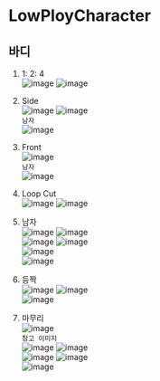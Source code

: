 LowPloyCharacter
=================

바디 
------
1. 1: 2: 4  
![image](https://user-images.githubusercontent.com/30430227/133034866-55349946-b5c4-4092-972b-a7441946b2ac.png)
![image](https://user-images.githubusercontent.com/30430227/133034888-fa104fd2-5792-4266-9b34-a1c6c2122027.png)  

2. Side  
![image](https://user-images.githubusercontent.com/30430227/133035062-dcdd5079-14de-452d-92ca-c5c92c82f8ca.png)
![image](https://user-images.githubusercontent.com/30430227/133035185-0d80530b-deb4-4e33-9379-6bee633ea553.png)  
`남자`  
![image](https://user-images.githubusercontent.com/30430227/133036172-16891134-6000-4946-93ac-3cf2627e8088.png)


3. Front  
![image](https://user-images.githubusercontent.com/30430227/133035325-ec108764-a385-4b36-8f24-893e60524664.png)  
`남자`  
![image](https://user-images.githubusercontent.com/30430227/133036207-55d8ae7a-6b2a-45f9-93f6-2cb3188a47d5.png)  


4. Loop Cut  
![image](https://user-images.githubusercontent.com/30430227/133035682-e83c9122-1b88-44b6-997e-bbcf4aa218a4.png)
![image](https://user-images.githubusercontent.com/30430227/133035780-b13141f6-e8aa-4211-9aaa-257c351d84c3.png)  

5. 남자  
![image](https://user-images.githubusercontent.com/30430227/133036436-50b85a30-a46e-4f02-be25-ca8ac5680868.png)
![image](https://user-images.githubusercontent.com/30430227/133036595-d5f06afe-ba36-4679-82f0-64b3f837319e.png)  
![image](https://user-images.githubusercontent.com/30430227/133036826-095028ab-aac2-4dd0-8328-e6cee4cf010c.png)
![image](https://user-images.githubusercontent.com/30430227/133036864-15680a69-0bef-4b7d-916c-c61e9f4ffd62.png)  
![image](https://user-images.githubusercontent.com/30430227/133036923-3f1ef634-b156-4469-846e-aa1703570a56.png)  
![image](https://user-images.githubusercontent.com/30430227/133037037-d4bc0c5f-2b6b-4ed7-a773-e486063add2e.png)  


6. 등짝  
![image](https://user-images.githubusercontent.com/30430227/133037662-71136fef-cf57-41c7-9ab1-2e222f3a45dc.png)
![image](https://user-images.githubusercontent.com/30430227/133037800-8e2be747-700f-4c85-ba4e-55b0edf08c34.png)  
![image](https://user-images.githubusercontent.com/30430227/133037870-c8adadfd-17ec-443c-a799-2ae8c581f328.png)  

7. 마무리  
![image](https://user-images.githubusercontent.com/30430227/133038212-a685e891-1e7a-4674-b808-a758dfa9cbba.png)  
`참고 이미지`  
![image](https://user-images.githubusercontent.com/30430227/133038381-dc147e4a-9a91-44d7-bb0d-7e6081cd286f.png)
![image](https://user-images.githubusercontent.com/30430227/133038408-0ec667cd-2637-45e2-9f80-11c43df6dfec.png)  
![image](https://user-images.githubusercontent.com/30430227/133175629-231ec670-d0e5-4c5e-bdba-91c2dbb050e3.png)
![image](https://user-images.githubusercontent.com/30430227/133175676-39c39fcc-a378-4d97-a7ad-cf2ad7da4272.png)  
![image](https://user-images.githubusercontent.com/30430227/133175700-862c8f87-b708-459a-aacf-eb65f755993f.png)  









